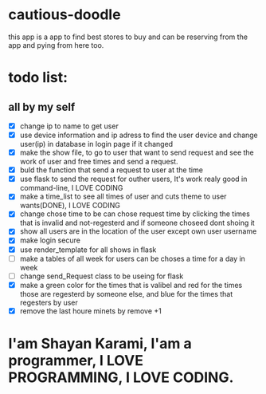 # cautious-doodle
this app is a app to find best stores to buy and can be reserving from the app and pying from here too.

# todo list:

## all by my self
- [x] change ip to name to get user
- [x] use device information and ip adress to find the user device and change user(ip) in database in login page if it changed
- [x] make the show file, to go to user that want to send request and see the work of user and free times and send a request.
- [x] buld the function that send a request to user at the time
- [x] use flask to send the request for outher users, It's work realy good in command-line, I LOVE CODING
- [x] make a time_list to see all times of user and cuts theme to user wants(DONE), I LOVE CODING
- [x] change chose time to be can chose request time by clicking the times that is invalid and not-regesterd and if someone choseed dont shoing it
- [x] show all users are in the location of the user except own user username
- [x] make login secure
- [x] use render_template for all shows in flask
- [ ] make a tables of all week for users can be choses a time for a day in week
- [ ] change send_Request class to be useing for flask
- [x] make a green color for the times that is valibel and red for the times those are regesterd by someone else, and blue for the times that regesters by user
- [x] remove the last houre minets by remove +1

# I'am Shayan Karami, I'am a programmer, I LOVE PROGRAMMING, I LOVE CODING.
